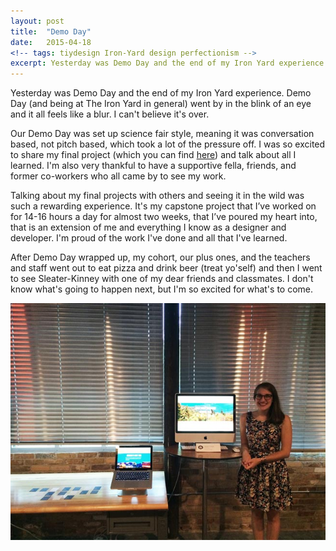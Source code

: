 ```yaml
---
layout: post
title:  "Demo Day"
date:   2015-04-18
<!-- tags: tiydesign Iron-Yard design perfectionism -->
excerpt: Yesterday was Demo Day and the end of my Iron Yard experience. I can't believe it's over. 
---
```


Yesterday was Demo Day and the end of my Iron Yard experience. Demo Day (and being at The Iron Yard in general) went by in the blink of an eye and it all feels like a blur. I can't believe it's over.

Our Demo Day was set up science fair style, meaning it was conversation based, not pitch based, which took a lot of the pressure off.  I was so excited to share my final project (which you can find <a href="http://jessecrow.com/projects/nationalparks.html">here</a>) and talk about all I learned. I'm also very thankful to have a supportive fella, friends, and former co-workers who all came by to see my work.

Talking about my final projects with others and seeing it in the wild was such a rewarding experience. It's my capstone project that I’ve worked on for 14-16 hours a day for almost two weeks, that I’ve poured my heart into, that is an extension of me and everything I know as a designer and developer. I'm proud of the work I've done and all that I've learned.

After Demo Day wrapped up, my cohort, our plus ones, and the teachers and staff went out to eat pizza and drink beer (treat yo'self) and then I went to see Sleater-Kinney with one of my dear friends and classmates. I don't know what's going to happen next, but I'm so excited for what's to come.

<img src="/img/blog/demoday.jpg" alt="my booth setup at demo day">